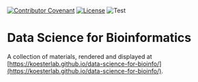 [![Contributor Covenant](https://img.shields.io/badge/Contributor%20Covenant-2.1-4baaaa.svg)](CODE_OF_CONDUCT.md)
[![License](https://img.shields.io/github/license/koesterlab/data-science-for-bioinfo.svg)](https://github.com/koesterlab/data-science-for-bioinfo/blob/main/LICENSE)
![Test](https://github.com/koesterlab/data-science-for-bioinfo/actions/workflows/merge.yaml/badge.svg?branch=main&event=push)

# Data Science for Bioinformatics

A collection of materials, rendered and displayed at [https://koesterlab.github.io/data-science-for-bioinfo/](https://koesterlab.github.io/data-science-for-bioinfo/).